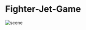 # Fighter-Jet-Game
![scene](https://user-images.githubusercontent.com/35193382/150315362-e31510bc-0c0f-40fc-b807-6c5cd657a4c2.PNG)
